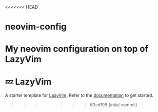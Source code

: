 <<<<<<< HEAD
# neovim-config
My neovim configuration on top of LazyVim
=======
# 💤 LazyVim

A starter template for [LazyVim](https://github.com/LazyVim/LazyVim).
Refer to the [documentation](https://lazyvim.github.io/installation) to get started.
>>>>>>> 63cd198 (inital commit)
